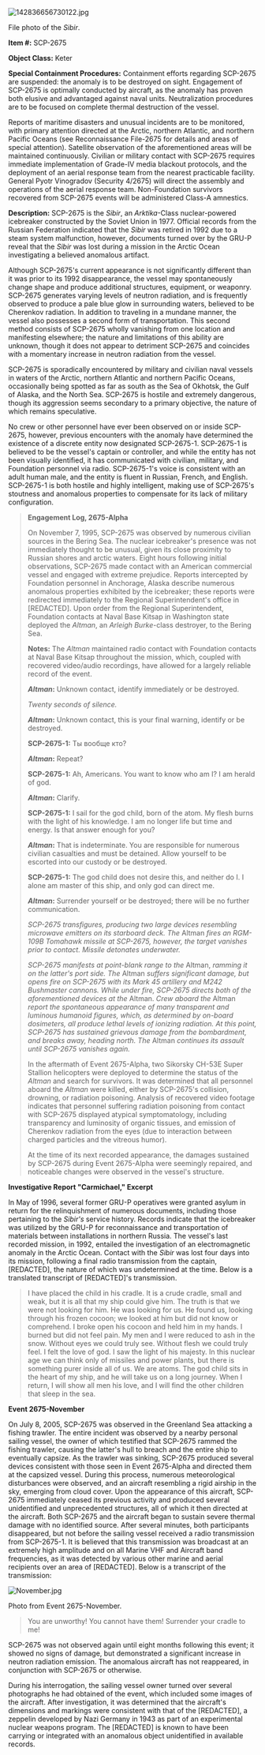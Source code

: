 ![142836656730122.jpg](http://scp-wiki.wdfiles.com/local--files/scp-2675/142836656730122.jpg)

File photo of the _Sibir_.

**Item #:** SCP-2675

**Object Class:** Keter

**Special Containment Procedures:** Containment efforts regarding SCP-2675 are suspended: the anomaly is to be destroyed on sight. Engagement of SCP-2675 is optimally conducted by aircraft, as the anomaly has proven both elusive and advantaged against naval units. Neutralization procedures are to be focused on complete thermal destruction of the vessel.

Reports of maritime disasters and unusual incidents are to be monitored, with primary attention directed at the Arctic, northern Atlantic, and northern Pacific Oceans (see Reconnaissance File-2675 for details and areas of special attention). Satellite observation of the aforementioned areas will be maintained continuously. Civilian or military contact with SCP-2675 requires immediate implementation of Grade-IV media blackout protocols, and the deployment of an aerial response team from the nearest practicable facility. General Pyotr Vinogradov (Security 4/2675) will direct the assembly and operations of the aerial response team. Non-Foundation survivors recovered from SCP-2675 events will be administered Class-A amnestics.

**Description:** SCP-2675 is the _Sibir_, an _Arktika_\-Class nuclear-powered icebreaker constructed by the Soviet Union in 1977. Official records from the Russian Federation indicated that the _Sibir_ was retired in 1992 due to a steam system malfunction, however, documents turned over by the GRU-P reveal that the _Sibir_ was lost during a mission in the Arctic Ocean investigating a believed anomalous artifact.

Although SCP-2675's current appearance is not significantly different than it was prior to its 1992 disappearance, the vessel may spontaneously change shape and produce additional structures, equipment, or weaponry. SCP-2675 generates varying levels of neutron radiation, and is frequently observed to produce a pale blue glow in surrounding waters, believed to be Cherenkov radiation. In addition to traveling in a mundane manner, the vessel also possesses a second form of transportation. This second method consists of SCP-2675 wholly vanishing from one location and manifesting elsewhere; the nature and limitations of this ability are unknown, though it does not appear to detriment SCP-2675 and coincides with a momentary increase in neutron radiation from the vessel.

SCP-2675 is sporadically encountered by military and civilian naval vessels in waters of the Arctic, northern Atlantic and northern Pacific Oceans, occasionally being spotted as far as south as the Sea of Okhotsk, the Gulf of Alaska, and the North Sea. SCP-2675 is hostile and extremely dangerous, though its aggression seems secondary to a primary objective, the nature of which remains speculative.

No crew or other personnel have ever been observed on or inside SCP-2675, however, previous encounters with the anomaly have determined the existence of a discrete entity now designated SCP-2675-1. SCP-2675-1 is believed to be the vessel's captain or controller, and while the entity has not been visually identified, it has communicated with civilian, military, and Foundation personnel via radio. SCP-2675-1's voice is consistent with an adult human male, and the entity is fluent in Russian, French, and English. SCP-2675-1 is both hostile and highly intelligent, making use of SCP-2675's stoutness and anomalous properties to compensate for its lack of military configuration.

> **Engagement Log, 2675-Alpha**
> 
> On November 7, 1995, SCP-2675 was observed by numerous civilian sources in the Bering Sea. The nuclear icebreaker's presence was not immediately thought to be unusual, given its close proximity to Russian shores and arctic waters. Eight hours following initial observations, SCP-2675 made contact with an American commercial vessel and engaged with extreme prejudice. Reports intercepted by Foundation personnel in Anchorage, Alaska describe numerous anomalous properties exhibited by the icebreaker; these reports were redirected immediately to the Regional Superintendent's office in \[REDACTED\]. Upon order from the Regional Superintendent, Foundation contacts at Naval Base Kitsap in Washington state deployed the _Altman_, an _Arleigh Burke_\-class destroyer, to the Bering Sea.
> 
> **Notes:** The _Altman_ maintained radio contact with Foundation contacts at Naval Base Kitsap throughout the mission, which, coupled with recovered video/audio recordings, have allowed for a largely reliable record of the event.  
> **<Begin Log>**
> 
> **_Altman_:** Unknown contact, identify immediately or be destroyed.
> 
> _Twenty seconds of silence._
> 
> **_Altman_:** Unknown contact, this is your final warning, identify or be destroyed.
> 
> **SCP-2675-1:** Ты вообще кто?
> 
> **_Altman_:** Repeat?
> 
> **SCP-2675-1:** Ah, Americans. You want to know who am I? I am herald of god.
> 
> **_Altman_:** Clarify.
> 
> **SCP-2675-1:** I sail for the god child, born of the atom. My flesh burns with the light of his knowledge. I am no longer life but time and energy. Is that answer enough for you?
> 
> **_Altman_:** That is indeterminate. You are responsible for numerous civilian casualties and must be detained. Allow yourself to be escorted into our custody or be destroyed.
> 
> **SCP-2675-1:** The god child does not desire this, and neither do I. I alone am master of this ship, and only god can direct me.
> 
> **_Altman_:** Surrender yourself or be destroyed; there will be no further communication.
> 
> _SCP-2675 transfigures, producing two large devices resembling microwave emitters on its starboard deck. The_ Altman _fires an RGM-109B Tomahawk missile at SCP-2675, however, the target vanishes prior to contact. Missile detonates underwater._
> 
> _SCP-2675 manifests at point-blank range to the_ Altman, _ramming it on the latter's port side. The_ Altman _suffers significant damage, but opens fire on SCP-2675 with its Mark 45 artillery and M242 Bushmaster cannons. While under fire, SCP-2675 directs both of the aforementioned devices at the_ Altman. _Crew aboard the_ Altman _report the spontaneous appearance of many transparent and luminous humanoid figures, which, as determined by on-board dosimeters, all produce lethal levels of ionizing radiation. At this point, SCP-2675 has sustained grievous damage from the bombardment, and breaks away, heading north. The_ Altman _continues its assault until SCP-2675 vanishes again._
> 
> **<End Log>**
> 
> In the aftermath of Event 2675-Alpha, two Sikorsky CH-53E Super Stallion helicopters were deployed to determine the status of the _Altman_ and search for survivors. It was determined that all personnel aboard the _Altman_ were killed, either by SCP-2675's collision, drowning, or radiation poisoning. Analysis of recovered video footage indicates that personnel suffering radiation poisoning from contact with SCP-2675 displayed atypical symptomatology, including transparency and luminosity of organic tissues, and emission of Cherenkov radiation from the eyes (due to interaction between charged particles and the vitreous humor).
> 
> At the time of its next recorded appearance, the damages sustained by SCP-2675 during Event 2675-Alpha were seemingly repaired, and noticeable changes were observed in the vessel's structure.

**Investigative Report "Carmichael," Excerpt**

In May of 1996, several former GRU-P operatives were granted asylum in return for the relinquishment of numerous documents, including those pertaining to the _Sibir's_ service history. Records indicate that the icebreaker was utilized by the GRU-P for reconnaissance and transportation of materials between installations in northern Russia. The vessel's last recorded mission, in 1992, entailed the investigation of an electromagnetic anomaly in the Arctic Ocean. Contact with the _Sibir_ was lost four days into its mission, following a final radio transmission from the captain, \[REDACTED\], the nature of which was undetermined at the time. Below is a translated transcript of \[REDACTED\]'s transmission.

> I have placed the child in his cradle. It is a crude cradle, small and weak, but it is all that my ship could give him. The truth is that we were not looking for him. He was looking for us. He found us, looking through his frozen cocoon; we looked at him but did not know or comprehend. I broke open his cocoon and held him in my hands. I burned but did not feel pain. My men and I were reduced to ash in the snow. Without eyes we could truly see. Without flesh we could truly feel. I felt the love of god. I saw the light of his majesty. In this nuclear age we can think only of missiles and power plants, but there is something purer inside all of us. We are atoms. The god child sits in the heart of my ship, and he will take us on a long journey. When I return, I will show all men his love, and I will find the other children that sleep in the sea.

**Event 2675-November**

On July 8, 2005, SCP-2675 was observed in the Greenland Sea attacking a fishing trawler. The entire incident was observed by a nearby personal sailing vessel, the owner of which testified that SCP-2675 rammed the fishing trawler, causing the latter's hull to breach and the entire ship to eventually capsize. As the trawler was sinking, SCP-2675 produced several devices consistent with those seen in Event 2675-Alpha and directed them at the capsized vessel. During this process, numerous meteorological disturbances were observed, and an aircraft resembling a rigid airship in the sky, emerging from cloud cover. Upon the appearance of this aircraft, SCP-2675 immediately ceased its previous activity and produced several unidentified and unprecedented structures, all of which it then directed at the aircraft. Both SCP-2675 and the aircraft began to sustain severe thermal damage with no identified source. After several minutes, both participants disappeared, but not before the sailing vessel received a radio transmission from SCP-2675-1. It is believed that this transmission was broadcast at an extremely high amplitude and on all Marine VHF and Aircraft band frequencies, as it was detected by various other marine and aerial recipients over an area of \[REDACTED\]. Below is a transcript of the transmission:

![November.jpg](http://scp-wiki.wdfiles.com/local--files/scp-2675/November.jpg)

Photo from Event 2675-November.

> You are unworthy! You cannot have them! Surrender your cradle to me!

SCP-2675 was not observed again until eight months following this event; it showed no signs of damage, but demonstrated a significant increase in neutron radiation emission. The anomalous aircraft has not reappeared, in conjunction with SCP-2675 or otherwise.

During his interrogation, the sailing vessel owner turned over several photographs he had obtained of the event, which included some images of the aircraft. After investigation, it was determined that the aircraft's dimensions and markings were consistent with that of the \[REDACTED\], a zeppelin developed by Nazi Germany in 1943 as part of an experimental nuclear weapons program. The \[REDACTED\] is known to have been carrying or integrated with an anomalous object unidentified in available records.